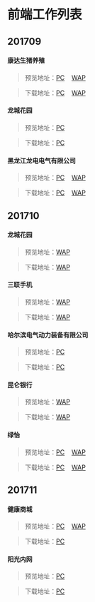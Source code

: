 # 前端工作列表

## 201709

#### 康达生猪养殖
>预览地址：<a href="https://wzs28150.github.io/homework/201709/www.kangda.com/kangda.com/">PC</a>&nbsp;&nbsp;&nbsp;&nbsp;<a href="https://wzs28150.github.io/homework/201709/www.kangda.com/wap.kangda.com/">WAP</a>

>下载地址：<a href="https://wzs28150.github.io/homework/201709/www.kangda.com/kangda.com/kangda.com.rar">PC</a>&nbsp;&nbsp;&nbsp;&nbsp;<a href="https://wzs28150.github.io/homework/201709/www.kangda.com/wap.kangda.com/wap.kangda.com.rar">WAP</a>

#### 龙城花园

>预览地址：<a href="https://wzs28150.github.io/homework/201709/www.kangda.com/kangda.com/">PC</a>

>下载地址：<a href="https://wzs28150.github.io/homework/201709/www.kangda.com/kangda.com/www.longcheng.com.rar">PC</a>

#### 黑龙江龙电电气有限公司

>预览地址：<a href="https://wzs28150.github.io/homework/201709/www.longdian.com/longdian/">PC</a>&nbsp;&nbsp;&nbsp;&nbsp;<a href="https://wzs28150.github.io/homework/201709/www.longdian.com/wap.longdian/">WAP</a>

>下载地址：<a href="https://wzs28150.github.io/homework/201709/www.longdian.com/longdian/longdian.rar">PC</a>&nbsp;&nbsp;&nbsp;&nbsp;<a href="https://wzs28150.github.io/homework/201709/www.longdian.com/wap.longdian/wap.longdian.rar">WAP</a>



## 201710

#### 龙城花园

>预览地址：<a href="https://wzs28150.github.io/homework/201710/wap.longcheng.com/">WAP</a>

>下载地址：<a href="https://wzs28150.github.io/homework/201710/wap.longcheng.com/wap.longcheng.com.rar">WAP</a>

#### 三联手机

>预览地址：<a href="https://wzs28150.github.io/homework/201710/wap.sanlian.com/">WAP</a>

>下载地址：<a href="https://wzs28150.github.io/homework/201710/wap.sanlian.com/wap.sanlian.com.rar">WAP</a>

#### 哈尔滨电气动力装备有限公司

>预览地址：<a href="https://wzs28150.github.io/homework/201710/www.hddz.com/">PC</a>

>下载地址：<a href="https://wzs28150.github.io/homework/201710/www.hddz.com/www.hddz.com.rar">PC</a>

#### 昆仑银行

>预览地址：<a href="https://wzs28150.github.io/homework/201710/www.kunlun.com/">WAP</a>

>下载地址：<a href="https://wzs28150.github.io/homework/201710/www.kunlun.com/www.kunlun.com.rar">WAP</a>

#### 绿怡

>预览地址：<a href="https://wzs28150.github.io/homework/201710/www.lvyi.com/">PC</a>&nbsp;&nbsp;&nbsp;&nbsp;<a href="https://wzs28150.github.io/homework/201711/wap.lvyi.com">WAP</a>

>下载地址：<a href="https://wzs28150.github.io/homework/201710/www.lvyi.com/www.lvyi.com.rar">PC</a>&nbsp;&nbsp;&nbsp;&nbsp;<a href="https://wzs28150.github.io/homework/201711/wap.lvyi.com/wap.lvyi.com.rar">WAP</a>

## 201711

#### 健康商城

>预览地址：<a href="https://wzs28150.github.io/homework/201711/www.dazhong.com/">PC</a>&nbsp;&nbsp;&nbsp;&nbsp;<a href="https://wzs28150.github.io/homework/201712/wap.dazhong.com/">WAP</a>

>下载地址：<a href="https://wzs28150.github.io/homework/201711/www.dazhong.com/www.dazhong.com.rar">PC</a>

#### 阳光内网

>预览地址：<a href="https://wzs28150.github.io/homework/201711/www.yangguang.com/">PC</a>

>下载地址：<a href="https://wzs28150.github.io/homework/201711/www.yangguang.com/www.yangguang.com">PC</a>
